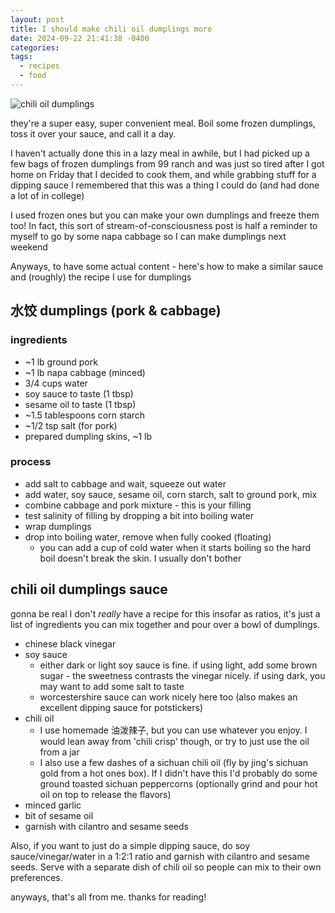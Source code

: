 ```yaml
---
layout: post
title: I should make chili oil dumplings more
date: 2024-09-22 21:41:38 -0400
categories: 
tags:
  - recipes
  - food
---
```

![chili oil dumplings](chili-oil-dumplings.jpg)

they're a super easy, super convenient meal. Boil some frozen dumplings, toss it over your sauce, and call it a day.

I haven't actually done this in a lazy meal in awhile, but I had picked up a few bags of frozen dumplings from 99 ranch and was just so tired after I got home on Friday that I decided to cook them, and while grabbing stuff for a dipping sauce I remembered that this was a thing I could do (and had done a lot of in college)

I used frozen ones but you can make your own dumplings and freeze them too! In fact, this sort of stream-of-consciousness post is half a reminder to myself to go by some napa cabbage so I can make dumplings next weekend

Anyways, to have some actual content - here's how to make a similar sauce and (roughly) the recipe I use for dumplings

## 水饺 dumplings (pork & cabbage)
### ingredients
- ~1 lb ground pork
- ~1 lb napa cabbage (minced)
- 3/4 cups water 
- soy sauce to taste (1 tbsp)
- sesame oil to taste (1 tbsp)
- ~1.5 tablespoons corn starch
- ~1/2 tsp salt (for pork)
- prepared dumpling skins, ~1 lb
### process
- add salt to cabbage and wait, squeeze out water
- add water, soy sauce, sesame oil, corn starch, salt to ground pork, mix
- combine cabbage and pork mixture - this is your filling
- test salinity of filling by dropping a bit into boiling water
- wrap dumplings
- drop into boiling water, remove when fully cooked (floating)
	- you can add a cup of cold water when it starts boiling so the hard boil doesn't break the skin. I usually don't bother

## chili oil dumplings sauce
gonna be real I don't *really* have a recipe for this insofar as ratios, it's just a list of ingredients you can mix together and pour over a bowl of dumplings.
- chinese black vinegar
- soy sauce
	- either dark or light soy sauce is fine. if using light, add some brown sugar - the sweetness contrasts the vinegar nicely. if using dark, you may want to add some salt to taste
	- worcestershire sauce can work nicely here too (also makes an excellent dipping sauce for potstickers)
- chili oil
	- I use homemade 油泼辣子, but you can use whatever you enjoy. I would lean away from 'chili crisp' though, or try to just use the oil from a jar
	- I also use a few dashes of a sichuan chili oil (fly by jing's sichuan gold from a hot ones box). If I didn't have this I'd probably do some ground toasted sichuan peppercorns (optionally grind and pour hot oil on top to release the flavors)
- minced garlic
- bit of sesame oil
- garnish with cilantro and sesame seeds

Also, if you want to just do a simple dipping sauce, do soy sauce/vinegar/water in a 1:2:1 ratio and garnish with cilantro and sesame seeds. Serve with a separate dish of chili oil so people can mix to their own preferences. 

anyways, that's all from me. thanks for reading!